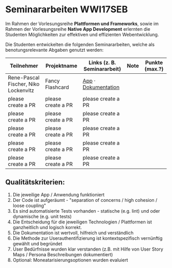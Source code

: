 # Seminararbeiten WWI17SEB

Im Rahmen der Vorlesungsreihe **Plattformen und Frameworks**, sowie im Rahmen der Vorlesungsreihe **Native App Development** erlernten die Studenten Möglichkeiten zur effektiven und effizienten Webentwicklung.

Die Studenten entwickelten die folgenden Seminararbeiten, welche als benotungsrelevante Abgaben genutzt werden:


| Teilnehmer                           | Projektname        | Links (z. B. Seminararbeit)                                                                                             | Note | Punkte (max.?) |
| ------------------------------------ | ------------------ | ----------------------------------------------------------------------------------------------------------------------- | ---- | -------------- |
| Rene-Pascal Fischer, Niko Lockenvitz | Fancy Flashcard    | [App](https://fancy-flashcard.github.io/ffc) · [Dokumentation](https://github.com/fancy-flashcard/ffc/tree/master/docs) |      |                |
| please create a PR                   | please create a PR | please create a PR                                                                                                      |      |                |
| please create a PR                   | please create a PR | please create a PR                                                                                                      |      |                |
| please create a PR                   | please create a PR | please create a PR                                                                                                      |      |                |
| please create a PR                   | please create a PR | please create a PR                                                                                                      |      |                |
| please create a PR                   | please create a PR | please create a PR                                                                                                      |      |                |

  
## Qualitätskriterien: 
1. Die jeweilige App / Anwendung funktioniert
2. Der Code ist aufgeräumt - "separation of concerns / high cohesion / loose coupling"
3. Es sind automatisierte Tests vorhanden - statische (e.g. lint) und oder dynamische (e.g. unit tests)
4. Die Entscheidung für die jeweiligen Technologien / Plattformen ist ganzheitlich und logisch korrekt.
5. Die Dokumentation ist wertvoll, hilfreich und verständlich
6. Die Methode zur Userauthentifizierung ist kontextspezifisch vernünftig gewählt und begründet
7. User Bedürfnisse wurden klar verstanden (z.B. mit Hilfe von User Story Maps / Persona Beschreibungen dokumentiert) 
8. Optional: Moneatarisierungsoptionen wurden evaluiert

